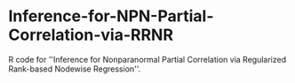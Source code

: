 # Inference-for-NPN-Partial-Correlation-via-RRNR

R code for ''Inference for Nonparanormal Partial Correlation via Regularized Rank-based Nodewise Regression''.
